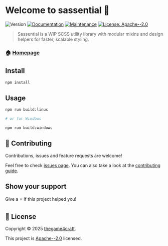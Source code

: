# Welcome to sassential 👋
![Version](https://img.shields.io/badge/version-v0.1.0-blue.svg?cacheSeconds=2592000)
[![Documentation](https://img.shields.io/badge/documentation-yes-brightgreen.svg)](https://github.com/thegame4craft/Sassential#readme)
[![Maintenance](https://img.shields.io/badge/Maintained%3F-yes-green.svg)](https://github.com/thegame4craft/Sassential/graphs/commit-activity)
[![License: Apache--2.0](https://img.shields.io/github/license/thegame4craft/sassential)](https://github.com/thegame4craft/Sassential/blob/master/LICENSE)

> Sassential is a WIP SCSS utility library with modular mixins and design helpers for faster, scalable styling.

### 🏠 [Homepage](https://github.com/thegame4craft/Sassential#readme)

## Install

```sh
npm install
```

## Usage

```sh
npm run build:linux

# or for Windows

npm run build:windows
```

## 🤝 Contributing

Contributions, issues and feature requests are welcome!

Feel free to check [issues page](https://github.com/thegame4craft/Sassential/issues). You can also take a look at the [contributing guide](https://github.com/thegame4craft/Sassential/blob/master/CONTRIBUTING.md).

## Show your support

Give a ⭐️ if this project helped you!

## 📝 License

Copyright © 2025 [thegame4craft](https://github.com/thegame4craft).

This project is [Apache--2.0](https://github.com/thegame4craft/Sassential/blob/master/LICENSE) licensed.